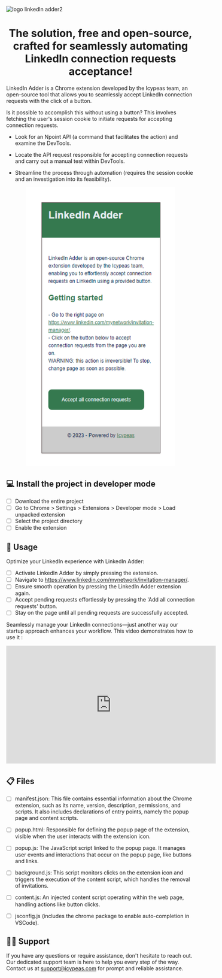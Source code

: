 ![logo linkedln adder2](https://github.com/icypeas-tech/linkedin-adder/assets/128605482/bfba5fa7-8496-467a-987e-b8373a3f8049)



<h1 align="center">
The solution, free and open-source, crafted for seamlessly automating LinkedIn connection requests acceptance!

</h1>


LinkedIn Adder is a Chrome extension developed by the Icypeas team, an open-source tool that allows you to seamlessly accept LinkedIn connection requests with the click of a button.

Is it possible to accomplish this without using a button? This involves fetching the user's session cookie to initiate requests for accepting connection requests.


- Look for an Npoint API (a command that facilitates the action) and examine the DevTools.
* Locate the API request responsible for accepting connection requests and carry out a manual test within DevTools.
+ Streamline the process through automation (requires the session cookie and an investigation into its feasibility).

<p align="center">
  <img width="400"  src="./src/image/linkedIn-adder.png">
</p>


## 💻 Install the project in developer mode

- [ ] Download the entire project
- [ ] Go to Chrome > Settings > Extensions > Developer mode > Load unpacked extension
- [ ] Select the project directory
- [ ] Enable the extension

## 🚦 Usage

Optimize your LinkedIn experience with LinkedIn Adder:

- [ ] Activate LinkedIn Adder by simply pressing the extension.
- [ ] Navigate to https://www.linkedin.com/mynetwork/invitation-manager/.
- [ ] Ensure smooth operation by pressing the LinkedIn Adder extension again.
- [ ] Accept pending requests effortlessly by pressing the 'Add all connection requests' button.
- [ ] Stay on the page until all pending requests are successfully accepted.

Seamlessly manage your LinkedIn connections—just another way our startup approach enhances your workflow.
This video demonstrates how to use it :

<p dir="auto" align="center"><animated-image data-catalyst="">
  <!-- <a target="_blank" rel="noopener noreferrer" href="./src/videos/linkedin-adder.mp4" data-target="animated-image.originalLink"> -->
    <!-- <img src="./src/videos/linkedinAdder.gif" alt="build" style="width: 100%; display: inline-block;" data-target="animated-image.originalImage"> -->
  <!-- </a> -->
    <!-- <video src="./src/videos/linkedin-adder.mp4" controls width="900" loop> -->
    <!-- <video src="./src/videos/linkedin-adder.mp4" width="900"> -->
    <iframe width="560" height="315" src="https://youtu.be/k-OAg-eSrAw?si=Meq2vWcnnTqJ9GOa" title="YouTube video player" frameborder="0" allow="loop" allowfullscreen></iframe>
</p>

## 📋 Files

- [ ] manifest.json: This file contains essential information about the Chrome extension, such as its name, version, description, permissions, and scripts. It also includes declarations of entry points, namely the popup page and content scripts.
- [ ] popup.html: Responsible for defining the popup page of the extension, visible when the user interacts with the extension icon.
- [ ] popup.js: The JavaScript script linked to the popup page. It manages user events and interactions that occur on the popup page, like buttons and links.
- [ ] background.js: This script monitors clicks on the extension icon and triggers the execution of the content script, which handles the removal of invitations.
- [ ] content.js: An injected content script operating within the web page, handling actions like button clicks.
- [ ] jsconfig.js (includes the chrome package to enable auto-completion in VSCode).


##  👨‍💻 Support

If you have any questions or require assistance, don't hesitate to reach out. Our dedicated support team is here to help you every step of the way. Contact us at support@icypeas.com for prompt and reliable assistance.



